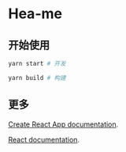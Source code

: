 # Hea-me

## 开始使用

```bash
yarn start # 开发

yarn build # 构建
```

## 更多

[Create React App documentation](https://facebook.github.io/create-react-app/docs/getting-started).

[React documentation](https://reactjs.org/).
